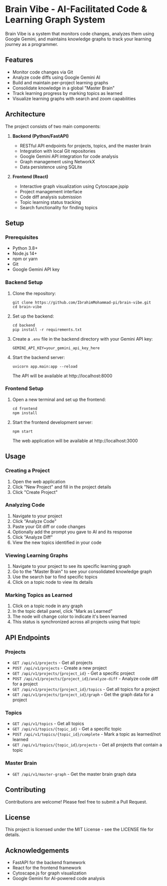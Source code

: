# Brain Vibe - AI-Facilitated Code & Learning Graph System

Brain Vibe is a system that monitors code changes, analyzes them using Google Gemini, and maintains knowledge graphs to track your learning journey as a programmer.

## Features

- Monitor code changes via Git
- Analyze code diffs using Google Gemini AI
- Build and maintain per-project learning graphs
- Consolidate knowledge in a global "Master Brain"
- Track learning progress by marking topics as learned
- Visualize learning graphs with search and zoom capabilities

## Architecture

The project consists of two main components:

1. **Backend (Python/FastAPI)**
   - RESTful API endpoints for projects, topics, and the master brain
   - Integration with local Git repositories
   - Google Gemini API integration for code analysis
   - Graph management using NetworkX
   - Data persistence using SQLite

2. **Frontend (React)**
   - Interactive graph visualization using Cytoscape.jspip
   - Project management interface
   - Code diff analysis submission
   - Topic learning status tracking
   - Search functionality for finding topics

## Setup

### Prerequisites

- Python 3.8+
- Node.js 14+
- npm or yarn
- Git
- Google Gemini API key

### Backend Setup

1. Clone the repository:
   ```
   git clone https://github.com/IbrahimMohammad-pi/brain-vibe.git
   cd brain-vibe
   ```

2. Set up the backend:
   ```
   cd backend
   pip install -r requirements.txt
   ```

3. Create a `.env` file in the backend directory with your Gemini API key:
   ```
   GEMINI_API_KEY=your_gemini_api_key_here
   ```

4. Start the backend server:
   ```
   uvicorn app.main:app --reload
   ```

   The API will be available at http://localhost:8000

### Frontend Setup

1. Open a new terminal and set up the frontend:
   ```
   cd frontend
   npm install
   ```

2. Start the frontend development server:
   ```
   npm start
   ```

   The web application will be available at http://localhost:3000

## Usage

### Creating a Project

1. Open the web application
2. Click "New Project" and fill in the project details
3. Click "Create Project"

### Analyzing Code

1. Navigate to your project
2. Click "Analyze Code"
3. Paste your Git diff or code changes
4. Optionally add the prompt you gave to AI and its response
5. Click "Analyze Diff"
6. View the new topics identified in your code

### Viewing Learning Graphs

1. Navigate to your project to see its specific learning graph
2. Go to the "Master Brain" to see your consolidated knowledge graph
3. Use the search bar to find specific topics
4. Click on a topic node to view its details

### Marking Topics as Learned

1. Click on a topic node in any graph
2. In the topic detail panel, click "Mark as Learned"
3. The node will change color to indicate it's been learned
4. This status is synchronized across all projects using that topic

## API Endpoints

### Projects

- `GET /api/v1/projects` - Get all projects
- `POST /api/v1/projects` - Create a new project
- `GET /api/v1/projects/{project_id}` - Get a specific project
- `POST /api/v1/projects/{project_id}/analyze-diff` - Analyze code diff for a project
- `GET /api/v1/projects/{project_id}/topics` - Get all topics for a project
- `GET /api/v1/projects/{project_id}/graph` - Get the graph data for a project

### Topics

- `GET /api/v1/topics` - Get all topics
- `GET /api/v1/topics/{topic_id}` - Get a specific topic
- `POST /api/v1/topics/{topic_id}/complete` - Mark a topic as learned/not learned
- `GET /api/v1/topics/{topic_id}/projects` - Get all projects that contain a topic

### Master Brain

- `GET /api/v1/master-graph` - Get the master brain graph data

## Contributing

Contributions are welcome! Please feel free to submit a Pull Request.

## License

This project is licensed under the MIT License - see the LICENSE file for details.

## Acknowledgements

- FastAPI for the backend framework
- React for the frontend framework
- Cytoscape.js for graph visualization
- Google Gemini for AI-powered code analysis
